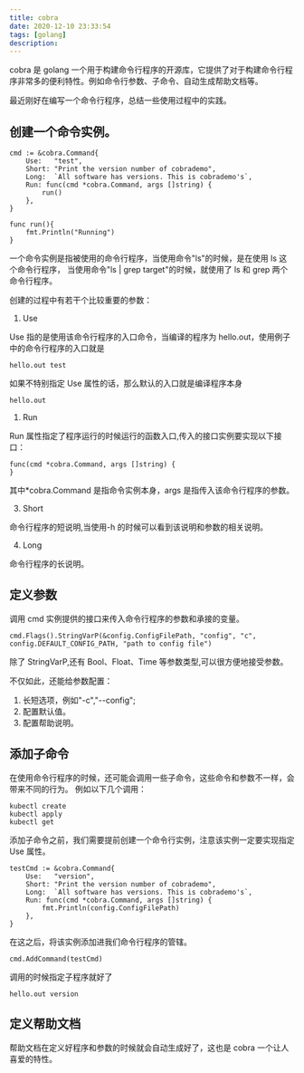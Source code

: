 ```yaml
---
title: cobra
date: 2020-12-10 23:33:54
tags: [golang]
description:
---
```


cobra 是 golang 一个用于构建命令行程序的开源库，它提供了对于构建命令行程序非常多的便利特性。例如命令行参数、子命令、自动生成帮助文档等。

最近刚好在编写一个命令行程序，总结一些使用过程中的实践。

## 创建一个命令实例。

```golang
cmd := &cobra.Command{
    Use:   "test",
    Short: "Print the version number of cobrademo",
    Long:  `All software has versions. This is cobrademo's`,
    Run: func(cmd *cobra.Command, args []string) {
        run()
    },
}

func run(){
    fmt.Println("Running")
}
```

一个命令实例是指被使用的命令行程序，当使用命令"ls"的时候，是在使用 ls 这个命令行程序， 当使用命令"ls | grep target"的时候，就使用了 ls 和 grep 两个命令行程序。

创建的过程中有若干个比较重要的参数：

1. Use

Use 指的是使用该命令行程序的入口命令，当编译的程序为 hello.out，使用例子中的命令行程序的入口就是

```shell
hello.out test
```

如果不特别指定 Use 属性的话，那么默认的入口就是编译程序本身

```shell
hello.out
```

1. Run

Run 属性指定了程序运行的时候运行的函数入口,传入的接口实例要实现以下接口：

```golang
func(cmd *cobra.Command, args []string) {
}
```

其中\*cobra.Command 是指命令实例本身，args 是指传入该命令行程序的参数。

3. Short

命令行程序的短说明,当使用-h 的时候可以看到该说明和参数的相关说明。

4. Long

命令行程序的长说明。

## 定义参数

调用 cmd 实例提供的接口来传入命令行程序的参数和承接的变量。

```golang
cmd.Flags().StringVarP(&config.ConfigFilePath, "config", "c", config.DEFAULT_CONFIG_PATH, "path to config file")
```

除了 StringVarP,还有 Bool、Float、Time 等参数类型,可以很方便地接受参数。

不仅如此，还能给参数配置：

1. 长短选项，例如"-c","--config";
2. 配置默认值。
3. 配置帮助说明。

## 添加子命令

在使用命令行程序的时候，还可能会调用一些子命令，这些命令和参数不一样，会带来不同的行为。
例如以下几个调用：

```shell
kubectl create
kubectl apply
kubectl get
```

添加子命令之前，我们需要提前创建一个命令行实例，注意该实例一定要实现指定 Use 属性。

```golang
testCmd := &cobra.Command{
    Use:   "version",
    Short: "Print the version number of cobrademo",
    Long:  `All software has versions. This is cobrademo's`,
    Run: func(cmd *cobra.Command, args []string) {
        fmt.Println(config.ConfigFilePath)
    },
}
```

在这之后，将该实例添加进我们命令行程序的管辖。

```golang
cmd.AddCommand(testCmd)
```

调用的时候指定子程序就好了

```shell
hello.out version
```

## 定义帮助文档

帮助文档在定义好程序和参数的时候就会自动生成好了，这也是 cobra 一个让人喜爱的特性。
